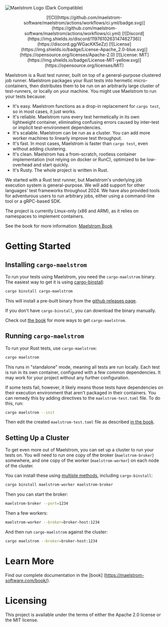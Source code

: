 ![Maelstrom Logo (Dark Compatible)](https://github.com/maelstrom-software/maelstrom/assets/146376379/7b46a1c1-e67f-412a-b618-42f7e2c25139)

 <p align="center">
[![CI](https://github.com/maelstrom-software/maelstrom/actions/workflows/ci.yml/badge.svg)](https://github.com/maelstrom-software/maelstrom/actions/workflows/ci.yml)
[![Discord](https://img.shields.io/discord/1197610263147462736)](https://discord.gg/WGacKK5eZz)
[![License](https://img.shields.io/badge/License-Apache_2.0-blue.svg)](https://opensource.org/licenses/Apache-2.0)
[![License: MIT](https://img.shields.io/badge/License-MIT-yellow.svg)](https://opensource.org/licenses/MIT)
 </p>

Maelstrom is a Rust test runner, built on top of a general-purpose
clustered job runner. Maelstrom packages your Rust tests into hermetic
micro-containers, then distributes them to be run on an arbitrarily large
cluster of test-runners, or locally on your machine. You might use
Maelstrom to run your tests because:

* It's easy. Maelstrom functions as a drop-in replacement for `cargo test`, so in
  most cases, it just works.
* It's reliable. Maelstrom runs every test hermetically in its own lightweight
  container, eliminating confusing errors caused by inter-test or implicit
  test-environment dependencies.
* It's scalable. Maelstrom can be run as a cluster. You can add more worker machines to
  linearly improve test throughput.
* It's fast. In most cases, Maelstrom is faster than `cargo test`, even
  without adding clustering.
* It's clean. Maelstrom has a from-scratch, rootless container implementation
  (not relying on docker or RunC), optimized to be low-overhead and start
  quickly.
* It's Rusty. The whole project is written in Rust.

We started with a Rust test runner, but Maelstrom's underlying job
execution system is general-purpose. We will add support for other languages' test frameworks throughout 2024. We have also provided tools for
adventurous users to run arbitrary jobs, either using a command-line tool or a gRPC-based SDK.

The project is currently Linux-only (x86 and ARM), as it relies on namespaces
to implement containers.

See the book for more information:
[Maelstrom Book](https://maelstrom-software.com/book/)

# Getting Started



## Installing `cargo-maelstrom`

To run your tests using Maelstrom, you need the `cargo-maelstrom`
binary. The easiest way to get it is using
[cargo-binstall](https://github.com/cargo-bins/cargo-binstall):

```bash
cargo binstall cargo-maelstrom
```

This will install a pre-built binary from the [github releases page](https://github.com/maelstrom-software/maelstrom/releases).

If you don't have `cargo-binstall`, you can download the binary manually.

Check out [the book](https://maelstrom-software.com/book/install/cargo_maelstrom.html) for more ways to get `cargo-maelstrom`.

## Running `cargo-maelstrom`

To run your Rust tests, use `cargo-maelstrom`:

```bash
cargo maelstrom
```

This runs in "standalone" mode, meaning all tests are run locally. Each test is
run in its own container, configured with a few common dependencies. It may work for your project without any further configuration.

If some tests fail, however, it likely means those tests have dependencies on
their execution environment that aren't packaged in their containers.
You can remedy this by adding directives to the `maelstrom-test.toml` file. To
do this, run:

```bash
cargo maelstrom --init
```

Then edit the created `maelstrom-test.toml` file as described [in the book](https://maelstrom-software.com/book/cargo_maelstrom/execution_environment.html).

## Setting Up a Cluster

To get even more out of Maelstrom, you can set up a cluster to run your tests on.
You will need to run one copy of the broker (`maelstrom-broker`) somewhere, and
one copy of the worker (`maelstrom-worker`) on each node of the cluster.

You can install these using [multiple
methods](https://maelstrom-software.com/book/install/clustered_job_runner.html),
including `cargo-binstall`:

```bash
cargo binstall maelstrom-worker maelstrom-broker
```

Then you can start the broker:

```bash
maelstrom-broker --port=1234
```

Then a few workers:

```bash
maelstrom-worker --broker=broker-host:1234
```

And then run `cargo-maelstrom` against the cluster:

```bash
cargo maelstrom --broker=broker-host:1234
```

# Learn More

Find our complete documentation in the [book] (https://maelstrom-software.com/book/).

# Licensing

This project is available under the terms of either the Apache 2.0 license or the MIT license.
